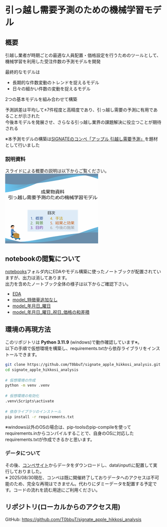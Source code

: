 # 引っ越し需要予測のための機械学習モデル
## 概要
引越し業者が時期ごとの最適な人員配置・価格設定を行うためのツールとして、機械学習を利用した受注件数の予測モデルを開発  

最終的なモデルは
- 長期的な件数変動のトレンドを捉えるモデル  
- 日々の細かい件数の変動を捉えるモデル  

2つの基本モデルを組み合わせて構築  

予測誤差は平均して±7件程度と高精度であり、引っ越し需要の予測に有用であることが示された  
今後本モデルを発展させ、さらなる引っ越し業界の課題解決に役立つことが期待される  

※本予測モデルの構築は[SIGNATEのコンペ「アップル 引越し需要予測」](https://user.competition.signate.jp/ja/competition/detail/?competition=ada98a13ab224468b1c7191d819d7646)を題材として行いました  

### 説明資料
スライドによる概要の説明は以下からご覧ください。  
[![スライドのサムネイル](docs/slides_thmb.png)](https://t0bbut.github.io/signate_apple_hikkosi_analysis/成果物資料_引っ越し需要予測.pdf)

## notebookの閲覧について
[notebooks](notebooks)フォルダ内にEDAやモデル構築に使ったノートブックが配置されていますが、出力は消してあります。  
出力を含めたノートブック全体の様子は以下からご確認下さい。  
- [EDA](https://t0bbut.github.io/signate_apple_hikkosi_analysis/EDA.html)
- [model_特徴量追加なし](https://t0bbut.github.io/signate_apple_hikkosi_analysis/model_特徴量追加なし.html)
- [model_年月日_曜日](https://t0bbut.github.io/signate_apple_hikkosi_analysis/model_年月日_曜日.html)
- [model_年月日_曜日_祝日_価格の和差積](https://t0bbut.github.io/signate_apple_hikkosi_analysis/model_年月日_曜日_祝日_価格の和差積.html)

## 環境の再現方法
このリポジトリは **Python 3.11.9** (windows)で動作確認しています※。  
以下の手順で仮想環境を構築し、requirements.txtから依存ライブラリをインストールできます。  

```bash
git clone https://github.com/T0bbuT/signate_apple_hikkosi_analysis.git
cd signate_apple_hikkosi_analysis

# 仮想環境の作成
python -m venv .venv

# 仮想環境の有効化
.venv\Scripts\activate

# 依存ライブラリのインストール
pip install -r requirements.txt
```
  
※windows以外のOSの場合は、pip-toolsのpip-compileを使ってrequirements.inからコンパイルすることで、自身のOSに対応したrequirements.txtが作成できるかと思います。  

### データについて
その後、[コンペサイト](https://user.competition.signate.jp/ja/competition/detail/?competition=ada98a13ab224468b1c7191d819d7646)からデータをダウンロードし、data\input\に配置して実行しておりました。  
※ 2025/08/30現在、コンペは既に開催終了しておりデータへのアクセスは不可能のため、完全な再現はできません。代わりにダミーデータを配置する予定です。コードの流れを読む用途にご利用ください。

## リポジトリ(ローカルからのアクセス用)
GitHub: https://github.com/T0bbuT/signate_apple_hikkosi_analysis